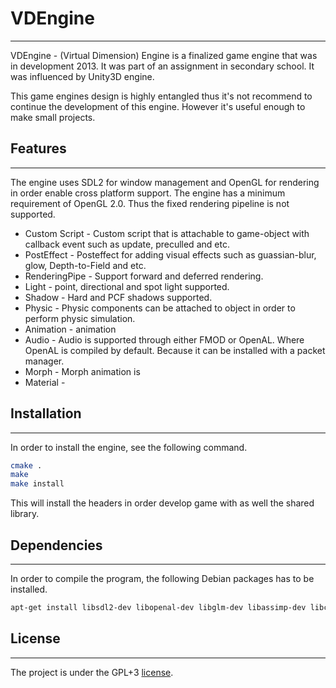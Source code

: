 # VDEngine #
---
VDEngine - (Virtual Dimension) Engine is a finalized game engine that was in development 2013. It was part of an assignment in secondary school. It was influenced by Unity3D engine.

This game engines design is highly entangled thus it's not recommend to continue the development of this engine. However it's useful enough to make small projects.

## Features ##
---
The engine uses SDL2 for window management and OpenGL for rendering in order enable cross platform support. The engine has a minimum requirement of OpenGL 2.0. Thus the fixed rendering pipeline is not supported.

* Custom Script - Custom script that is attachable to game-object with callback event such as update, preculled and etc.
* PostEffect - Posteffect for adding visual effects such as guassian-blur, glow, Depth-to-Field and etc.
* RenderingPipe - Support forward and deferred rendering.
* Light - point, directional and spot light supported.
* Shadow - Hard and PCF shadows supported.
* Physic - Physic components can be attached to object in order to perform physic simulation.
* Animation - animation 
* Audio - Audio is supported through either FMOD or OpenAL. Where OpenAL is compiled by default. Because it can be installed with a packet manager.
* Morph - Morph animation is 
* Material -




## Installation ##
---
In order to install the engine, see the following command.
```bash
cmake .
make 
make install
```
This will install the headers in order develop game with as well the shared library.  

 


## Dependencies ##
----------------
In order to compile the program, the following Debian packages has to be installed.
```bash
apt-get install libsdl2-dev libopenal-dev libglm-dev libassimp-dev libcurl4-openssl-dev libbullet-dev libglew-dev
```

## License ##
---
The project is under the GPL+3 [license](LICENSE).